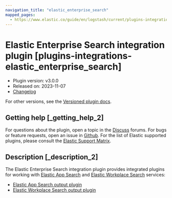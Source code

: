 ```yaml
---
navigation_title: "elastic_enterprise_search"
mapped_pages:
  - https://www.elastic.co/guide/en/logstash/current/plugins-integrations-elastic_enterprise_search.html
---
```


# Elastic Enterprise Search integration plugin [plugins-integrations-elastic_enterprise_search]


* Plugin version: v3.0.0
* Released on: 2023-11-07
* [Changelog](https://github.com/logstash-plugins/logstash-integration-elastic_enterprise_search/blob/v3.0.0/CHANGELOG.md)

For other versions, see the [Versioned plugin docs](https://www.elastic.co/guide/en/logstash-versioned-plugins/current/integration-elastic_enterprise_search-index.md).

## Getting help [_getting_help_2]

For questions about the plugin, open a topic in the [Discuss](http://discuss.elastic.co) forums. For bugs or feature requests, open an issue in [Github](https://github.com/logstash-plugins/logstash-integration-elastic_enterprise_search). For the list of Elastic supported plugins, please consult the [Elastic Support Matrix](https://www.elastic.co/support/matrix#logstash_plugins).


## Description [_description_2]

The Elastic Enterprise Search integration plugin provides integrated plugins for working with [Elastic App Search](https://www.elastic.co/app-search) and [Elastic Workplace Search](https://www.elastic.co/workplace-search) services:

* [Elastic App Search output plugin](https://www.elastic.co/guide/en/logstash/current/plugins-outputs-elastic_app_search.html)
* [Elastic Workplace Search output plugin](https://www.elastic.co/guide/en/logstash/current/plugins-outputs-elastic_workplace_search.html)



